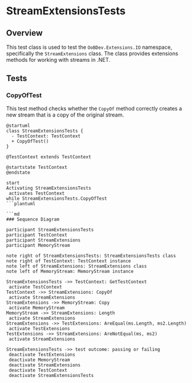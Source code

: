 # StreamExtensionsTests

## Overview

This test class is used to test the `OoBDev.Extensions.IO` namespace, specifically the `StreamExtensions` class. The class provides extensions methods for working with streams in .NET.

## Tests

### CopyOfTest

This test method checks whether the `CopyOf` method correctly creates a new stream that is a copy of the original stream.

```plantuml
@startuml
class StreamExtensionsTests {
  - TestContext: TestContext
  + CopyOfTest()
}

@TestContext extends TestContext

@startstate TestContext
@endstate

start
Activating StreamExtensionsTests
 activates TestContext
while StreamExtensionsTests.CopyOfTest
```plantuml

```md
### Sequence Diagram

participant StreamExtensionsTests
participant TestContext
participant StreamExtensions
participant MemoryStream

note right of StreamExtensionsTests: StreamExtensionsTests class
note right of TestContext: TestContext instance
note left of StreamExtensions: StreamExtensions class
note left of MemoryStream: MemoryStream instance

StreamExtensionsTests ->> TestContext: GetTestContext
 activate TestContext
TestContext ->> StreamExtensions: CopyOf
 activate StreamExtensions
StreamExtensions ->> MemoryStream: Copy
 activate MemoryStream
MemoryStream ->> StreamExtensions: Length
 activate StreamExtensions
StreamExtensions ->> TestExtensions: AreEqual(ms.Length, ms2.Length)
 activate TestExtensions
TestExtensions ->> StreamExtensions: AreNotEqual(ms, ms2)
 activate StreamExtensions

StreamExtensionsTests ->> test outcome: passing or failing
 deactivate TestExtensions
 deactivate MemoryStream
 deactivate StreamExtensions
 deactivate TestContext
 deactivate StreamExtensionsTests
```